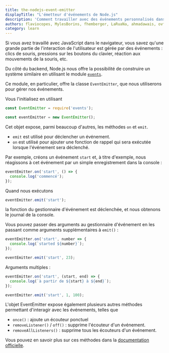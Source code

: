 ```yaml
---
title: the-nodejs-event-emitter
displayTitle: "L'émetteur d'événements de Node.js"
description: 'Comment travailler avec des événements personnalisés dans Node.js ?'
authors: flaviocopes, MylesBorins, fhemberger, LaRuaNa, ahmadawais, ovflowd, thomasbnt
category: learn
---
```


Si vous avez travaillé avec JavaScript dans le navigateur, vous savez qu'une grande partie de l'interaction de l'utilisateur est gérée par des événements : clics de souris, pressions sur les boutons du clavier, réaction aux mouvements de la souris, etc.

Du côté du backend, Node.js nous offre la possibilité de construire un système similaire en utilisant le module [`events`](/api/events/).

Ce module, en particulier, offre la classe `EventEmitter`, que nous utiliserons pour gérer nos événements.

Vous l'initialisez en utilisant

```js
const EventEmitter = require('events');

const eventEmitter = new EventEmitter();
```

Cet objet expose, parmi beaucoup d'autres, les méthodes `on` et `emit`.

* `emit` est utilisé pour déclencher un événement.
* `on` est utilisé pour ajouter une fonction de rappel qui sera exécutée lorsque l'événement sera déclenché.

Par exemple, créons un événement `start` et, à titre d'exemple, nous réagissons à cet événement par un simple enregistrement dans la console :

```js
eventEmitter.on('start', () => {
  console.log('commencé');
});
```

Quand nous exécutons

```js
eventEmitter.emit('start');
```

la fonction du gestionnaire d'événement est déclenchée, et nous obtenons le journal de la console.

Vous pouvez passer des arguments au gestionnaire d'événement en les passant comme arguments supplémentaires à `emit()` :

```js
eventEmitter.on('start', number => {
  console.log(`started ${number}`);
});

eventEmitter.emit('start', 23);
```

Arguments multiples :

```js
eventEmitter.on('start', (start, end) => {
  console.log(`à partir de ${start} à ${end}`);
});

eventEmitter.emit('start', 1, 100);
```

L'objet EventEmitter expose également plusieurs autres méthodes permettant d'interagir avec les événements, telles que

* `once()` : ajoute un écouteur ponctuel
* `removeListener()` / `off()` : supprime l'écouteur d'un événement.
* `removeAllListeners()` : supprime tous les écouteurs d'un événement.

Vous pouvez en savoir plus sur ces méthodes dans la [documentation officielle](/api/events/).
